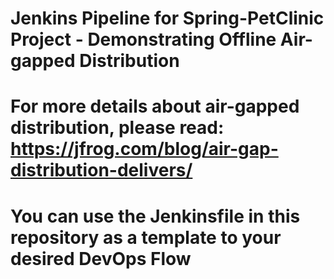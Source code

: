 # Jenkins Pipeline for Spring-PetClinic Project - Demonstrating Offline Air-gapped Distribution 

# For more details about air-gapped distribution, please read: https://jfrog.com/blog/air-gap-distribution-delivers/

# You can use the Jenkinsfile in this repository as a template to your desired DevOps Flow
